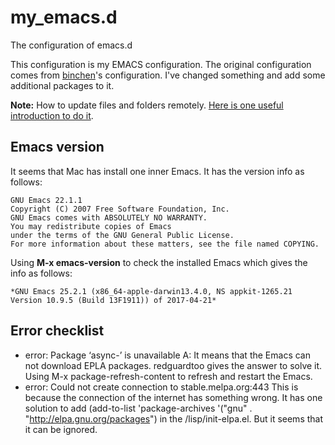# my_emacs.d
The configuration of emacs.d

This configuration is my EMACS configuration. The original configuration comes 
from [binchen](https://github.com/redguardtoo/emacs.d)'s configuration. I've 
changed something and add some additional packages to it.

**Note:** How to update files and folders remotely. [Here is one useful introduction to do it](https://stackoverflow.com/questions/8775850/how-do-i-add-files-and-folders-into-github-repos). 

## Emacs version

It seems that Mac has install one inner Emacs. It has the version info as follows:
```
GNU Emacs 22.1.1
Copyright (C) 2007 Free Software Foundation, Inc.
GNU Emacs comes with ABSOLUTELY NO WARRANTY.
You may redistribute copies of Emacs
under the terms of the GNU General Public License.
For more information about these matters, see the file named COPYING.
```

Using **M-x emacs-version** to check the installed Emacs which gives the info as follows:
```
*GNU Emacs 25.2.1 (x86_64-apple-darwin13.4.0, NS appkit-1265.21 Version 10.9.5 (Build 13F1911)) of 2017-04-21*
```
## Error checklist
* error: Package ‘async-’ is unavailable A: It means that the Emacs can not download EPLA packages. redguardtoo gives the answer to solve it. Using M-x package-refresh-content to refresh and restart the Emacs.
* error: Could not create connection to stable.melpa.org:443 This is because the connection of the internet has something wrong. It has one solution to add (add-to-list 'package-archives '("gnu" . "http://elpa.gnu.org/packages") in the /lisp/init-elpa.el. But it seems that it can be ignored.
